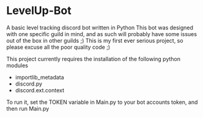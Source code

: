 # LevelUp-Bot
A basic level tracking discord bot written in Python
This bot was designed with one specific guild in mind, and as such will probably have some issues out of the box in other guilds ;)
This is my first ever serious project, so please excuse all the poor quality code ;)

This project currently requires the installation of the following python modules
 * importlib_metadata
 * discord.py
 * discord.ext.context

 To run it, set the TOKEN variable in Main.py to your bot accounts token, and then run Main.py
